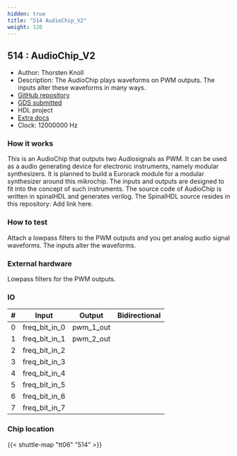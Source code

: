```yaml
---
hidden: true
title: "514 AudioChip_V2"
weight: 120
---
```


## 514 : AudioChip_V2

* Author: Thorsten Knoll
* Description: The AudioChip plays waveforms on PWM outputs. The inputs alter these waveforms in many ways.
* [GitHub repository](https://github.com/ThorKn/TT06_AudioChip_V2)
* [GDS submitted](https://github.com/ThorKn/TT06_AudioChip_V2/actions/runs/7992627667)
* HDL project
* [Extra docs]()
* Clock: 12000000 Hz

<!---

This file is used to generate your project datasheet. Please fill in the information below and delete any unused
sections.

You can also include images in this folder and reference them in the markdown. Each image must be less than
512 kb in size, and the combined size of all images must be less than 1 MB.
-->


### How it works

This is an AudioChip that outputs two Audiosignals as PWM. It can be used as a audio generating device for electronic instruments, namely modular synthesizers. It is planned to build a Eurorack module for a modular synthesizer around this mikrochip. The inputs and outputs are designed to fit into the concept of such instruments. The source code of AudioChip is written in spinalHDL and generates verilog. The SpinalHDL source resides in this repository: Add link here.

### How to test

Attach a lowpass filters to the PWM outputs and you get analog audio signal waveforms. The inputs alter the waveforms.

### External hardware

Lowpass filters for the PWM outputs.


### IO

| #             | Input    | Output   | Bidirectional   |
| ------------- | -------- | -------- | --------------- |
| 0 | freq_bit_in_0  | pwm_1_out  |      |
| 1 | freq_bit_in_1  | pwm_2_out  |      |
| 2 | freq_bit_in_2  |   |      |
| 3 | freq_bit_in_3  |   |      |
| 4 | freq_bit_in_4  |   |      |
| 5 | freq_bit_in_5  |   |      |
| 6 | freq_bit_in_6  |   |      |
| 7 | freq_bit_in_7  |   |      |


### Chip location

{{< shuttle-map "tt06" "514" >}}
